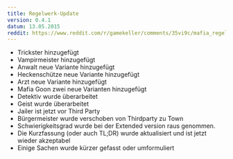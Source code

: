 ```yaml
---
title: Regelwerk-Update
version: 0.4.1
datum: 13.05.2015
reddit: https://www.reddit.com/r/gamekeller/comments/35vi9c/mafia_regelwerk_update_041
---
```



* Trickster hinzugefügt
* Vampirmeister hinzugefügt
* Anwalt neue Variante hinzugefügt
* Heckenschütze neue Variante hinzugefügt
* Arzt neue Variante hinzugefügt
* Mafia Goon zwei neue Varianten hinzugefügt
* Detektiv wurde überarbeitet
* Geist wurde überarbeitet
* Jailer ist jetzt vor Third Party
* Bürgermeister wurde verschoben von Thirdparty zu Town
* Schwierigkeitsgrad wurde bei der Extended version raus genommen.
* Die Kurzfassung (oder auch TL;DR) wurde aktualisiert und ist jetzt wieder akzeptabel
* Einige Sachen wurde kürzer gefasst oder umformuliert
